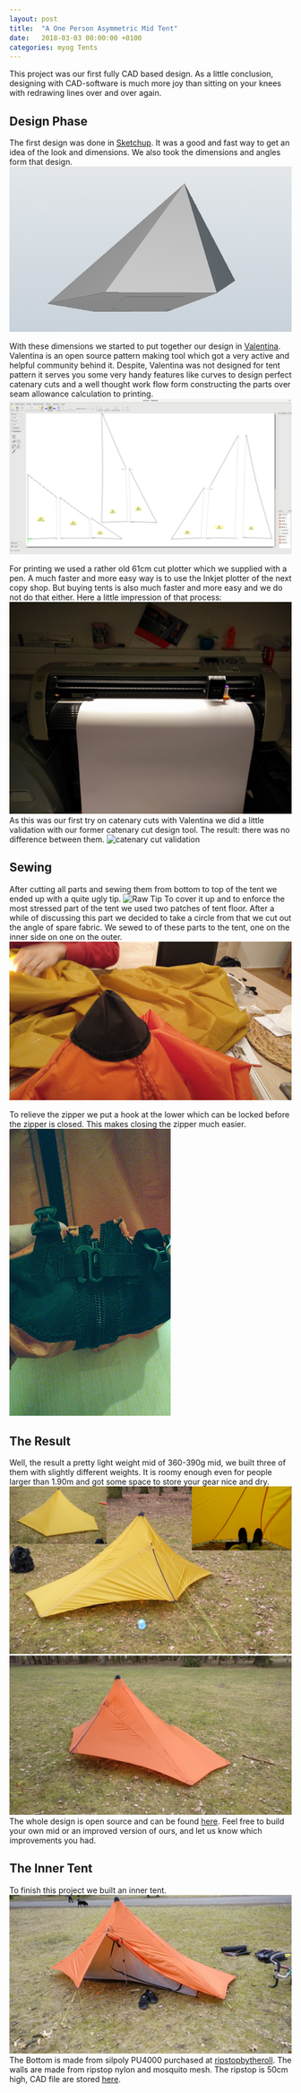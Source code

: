 ```yaml
---
layout: post
title:  "A One Person Asymmetric Mid Tent"
date:   2018-03-03 00:00:00 +0100
categories: myog Tents 
---
```

This project was our first fully CAD based design. 
As a little conclusion, designing with CAD-software is much more joy than sitting on your knees with redrawing lines over and over again.

## Design Phase
The first design was done in [Sketchup](https://www.sketchup.com/).
It was a good and fast way to get an idea of the look and dimensions.
We also took the dimensions and angles form that design.
![Sketchup design](/assets/mid/cad_mid.png)    

With these dimensions we started to put together our design in [Valentina](http://valentina-project.org/).
Valentina is an open source pattern making tool which got a very active and helpful community behind it.
Despite, Valentina was not designed for tent pattern it serves you some very handy features like curves to design perfect catenary cuts and a well thought work flow form constructing the parts over seam allowance calculation to printing.
![Valentina detail view](/assets/mid/valentina.png)

For printing we used a rather old 61cm cut plotter which we supplied with a pen. 
A much faster and more easy way is to use the Inkjet plotter of the next copy shop.
But buying tents is also much faster and more easy and we do not do that either.
Here a little impression of that process:
![plotter](/assets/mid/plotter.jpg)
As this was our first try on catenary cuts with Valentina we did a little validation with our former catenary cut design tool.
The result: there was no difference between them.
![catenary cut validation](/assets/mid/IMG_20170211_171810.jpg)

## Sewing
After cutting all parts and sewing them from bottom to top of the tent we ended up with a quite ugly tip.
![Raw Tip](/assets/mid/topRaw.jpg)
To cover it up and to enforce the most stressed part of the tent we used two patches of tent floor.
After a while of discussing this part we decided to take a circle from that we cut out the angle of spare fabric.
We sewed to of these parts to the tent, one on the inner side on one on the outer.
![Covered Tip](/assets/mid/top.jpg)

To relieve the zipper we put a hook at the lower which can be locked before the zipper is closed.
This makes closing the zipper much easier.
![zipper relieve](/assets/mid/zipperLock.jpg)

## The Result
Well, the result a pretty light weight mid of 360-390g mid, we built three of them with slightly different weights.
It is roomy enough even for people larger than 1.90m and got some space to store your gear nice and dry.
![Complete Mid](/assets/mid/mid.jpg)
![Orange Mid](/assets/mid/trumplite_orange.jpg)
The whole design is open source and can be found [here](https://github.com/TrailAndError/mid).
Feel free to build your own mid or an improved version of ours, and let us know which improvements you had. 

## The Inner Tent
To finish this project we built an inner tent. 
![Complete Mid with inner tent](/assets/mid/withInner.jpg)
The Bottom is made from silpoly PU4000 purchased at [ripstopbytheroll](https://ripstopbytheroll.com/).
The walls are made from ripstop nylon and mosquito mesh.
The ripstop is 50cm high, CAD file are stored [here](https://github.com/TrailAndError/mid).

